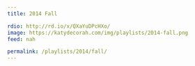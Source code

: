 ```yaml
---
title: 2014 Fall

rdio: http://rd.io/x/QXaYuDPcHXo/
image: https://katydecorah.com/img/playlists/2014-fall.png
feed: nah

permalink: /playlists/2014/fall/
---
```

